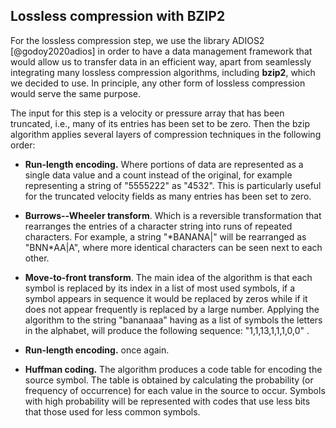 ## Lossless compression with BZIP2

For the lossless compression step, we use the library ADIOS2
[@godoy2020adios] in order to have a data management framework that
would allow us to transfer data in an efficient way, apart from
seamlessly integrating many lossless compression algorithms, including
**bzip2**, which we decided to use. In principle, any other form of
lossless compression would serve the same purpose.

The input for this step is a velocity or pressure array that has been
truncated, i.e., many of its entries has been set to be zero. Then the
bzip algorithm applies several layers of compression techniques in the
following order:

-   **Run-length encoding.** Where portions of data are represented as a
    single data value and a count instead of the original, for example
    representing a string of \"5555222\" as \"4532\". This is
    particularly useful for the truncated velocity fields as many
    entries has been set to zero.

-   **Burrows--Wheeler transform**. Which is a reversible transformation
    that rearranges the entries of a character string into runs of
    repeated characters. For example, a string \"\*BANANA\|\" will be
    rearranged as \"BNN\*AA\|A\", where more identical characters can be
    seen next to each other.

-   **Move-to-front transform**. The main idea of the algorithm is that
    each symbol is replaced by its index in a list of most used symbols,
    if a symbol appears in sequence it would be replaced by zeros while
    if it does not appear frequently is replaced by a large number.
    Applying the algorithm to the string \"bananaaa\" having as a list
    of symbols the letters in the alphabet, will produce the following
    sequence: \"1,1,13,1,1,1,0,0\" .

-   **Run-length encoding.** once again.

-   **Huffman coding.** The algorithm produces a code table for encoding
    the source symbol. The table is obtained by calculating the
    probability (or frequency of occurrence) for each value in the
    source to occur. Symbols with high probability will be represented
    with codes that use less bits that those used for less common
    symbols.
